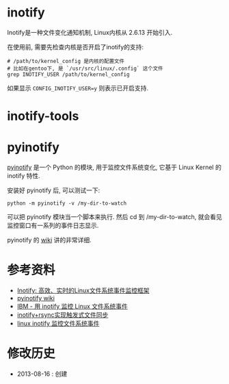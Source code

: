 <!-- title : inotify -->

# inotify #

Inotify是一种文件变化通知机制, Linux内核从 2.6.13 开始引入.

在使用前, 需要先检查内核是否开启了inotify的支持:

	# /path/to/kernel_config 是内核的配置文件
	# 比如在gentoo下, 是 `/usr/src/linux/.config` 这个文件
	grep INOTIFY_USER /path/to/kernel_config

如果显示 `CONFIG_INOTIFY_USER=y` 则表示已开启支持.

# inotify-tools #


# pyinotify #

[pyinotify](https://github.com/seb-m/pyinotify) 是一个 Python 的模块, 用于监控文件系统变化, 它基于 Linux Kernel 的 inotify 特性.

安装好 pyinotify 后, 可以测试一下:

	python -m pyinotify -v /my-dir-to-watch

可以把 pyinotify 模块当一个脚本来执行. 然后 cd 到 /my-dir-to-watch, 就会看见监控窗口有一系列的事件日志显示.

pyinotify 的 [wiki](https://github.com/seb-m/pyinotify/wiki) 讲的非常详细.

# 参考资料 #

* [Inotify: 高效、实时的Linux文件系统事件监控框架](http://www.infoq.com/cn/articles/inotify-linux-file-system-event-monitoring)
* [pyinotify wiki](http://github.com/seb-m/pyinotify/wiki)
* [IBM - 用 inotify 监控 Linux 文件系统事件](http://www.ibm.com/developerworks/cn/linux/l-inotify/)
* [inotify+rsync实现触发式文件同步](http://www.517sou.net/Article/367.aspx)
* [linux inotify 监控文件系统事件](http://www.51know.info/system_security/inotify.html)

# 修改历史 #

* 2013-08-16 : 创建

